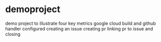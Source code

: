 # demoproject
demo project to illustrate four key metrics
google cloud build and github handler configured 
creating an issue creating pr linking pr to issue and closing
